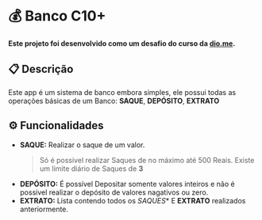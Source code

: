 # 💰 Banco C10+

**Este projeto foi desenvolvido como um desafio do curso da [dio.me](https://dio.me).**

## 📋 Descrição
Este app é um sistema de banco embora simples, ele possui todas as operações básicas de um Banco: **SAQUE**, **DEPÓSITO**, **EXTRATO**

## ⚙️ Funcionalidades
- **SAQUE:** Realizar o saque de um valor.
  > Só é possivel realizar Saques de no máximo até 500 Reais.
  > Existe um limite diário de Saques de **3**
- **DEPÓSITO:** É possível Depositar somente valores inteiros e não é possivel realizar o depósito de valores nagativos ou zero.
- **EXTRATO:** Lista contendo todos os *SAQUES** E **EXTRATO** realizados anteriormente.
